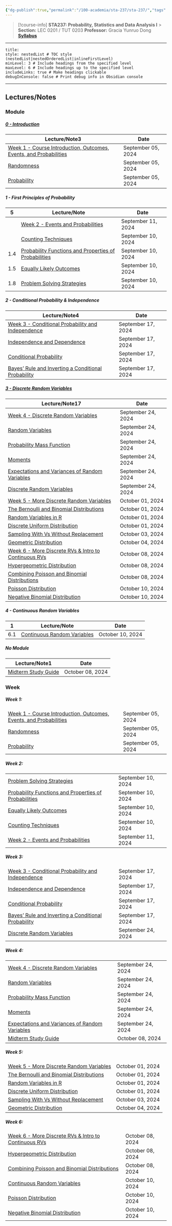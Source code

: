 ```yaml
---
{"dg-publish":true,"permalink":"/100-academia/sta-237/sta-237/","tags":["#course-page","stats","university"],"created":"2024-06-22T19:06:46.000-04:00","updated":"2024-10-12T01:43:30.801-04:00"}
---
```



> [!course-info] **STA237: Probability, Statistics and Data Analysis I** > **Section:** LEC 0201 / TUT 0203
> **Professor:** Gracia Yunruo Dong
> **[Syllabus](https://q.utoronto.ca/courses/354355/files/32969314?wrap=1)**

---

```table-of-contents
title:
style: nestedList # TOC style (nestedList|nestedOrderedList|inlineFirstLevel)
minLevel: 3 # Include headings from the specified level
maxLevel: 6 # Include headings up to the specified level
includeLinks: true # Make headings clickable
debugInConsole: false # Print debug info in Obsidian console
```

---

## Lectures/Notes

### Module

<h5><span><a data-tooltip-position="top" aria-label="100 Academia/STA237/00 Introduction/0 - Introduction.md" data-href="100 Academia/STA237/00 Introduction/0 - Introduction.md" href="100 Academia/STA237/00 Introduction/0 - Introduction.md" class="internal-link" target="_blank" rel="noopener nofollow">0 - Introduction</a></span></h5><div><table class="dataview table-view-table"><thead class="table-view-thead"><tr class="table-view-tr-header"><th class="table-view-th"><span>Lecture/Note</span><span class="dataview small-text">3</span></th><th class="table-view-th"><span>Date</span></th></tr></thead><tbody class="table-view-tbody"><tr><td><span><a data-tooltip-position="top" aria-label="100 Academia/STA237/00 Introduction/Week 1 - Course Introduction, Outcomes, Events, and Probabilities.md" data-href="100 Academia/STA237/00 Introduction/Week 1 - Course Introduction, Outcomes, Events, and Probabilities.md" href="100 Academia/STA237/00 Introduction/Week 1 - Course Introduction, Outcomes, Events, and Probabilities.md" class="internal-link" target="_blank" rel="noopener nofollow">Week 1 - Course Introduction, Outcomes, Events, and Probabilities</a></span></td><td>September 05, 2024</td></tr><tr><td><span><a data-tooltip-position="top" aria-label="100 Academia/STA237/00 Introduction/Randomness.md" data-href="100 Academia/STA237/00 Introduction/Randomness.md" href="100 Academia/STA237/00 Introduction/Randomness.md" class="internal-link" target="_blank" rel="noopener nofollow">Randomness</a></span></td><td>September 05, 2024</td></tr><tr><td><span><a data-tooltip-position="top" aria-label="100 Academia/STA237/00 Introduction/Probability.md" data-href="100 Academia/STA237/00 Introduction/Probability.md" href="100 Academia/STA237/00 Introduction/Probability.md" class="internal-link" target="_blank" rel="noopener nofollow">Probability</a></span></td><td>September 05, 2024</td></tr></tbody></table></div><h5><span>1 - First Principles of Probability</span></h5><div><table class="dataview table-view-table"><thead class="table-view-thead"><tr class="table-view-tr-header"><th class="table-view-th"><span></span><span class="dataview small-text">5</span></th><th class="table-view-th"><span>Lecture/Note</span></th><th class="table-view-th"><span>Date</span></th></tr></thead><tbody class="table-view-tbody"><tr><td><span></span></td><td><span><a data-tooltip-position="top" aria-label="100 Academia/STA237/01 Events and Probabilities/Week 2 - Events and Probabilities.md" data-href="100 Academia/STA237/01 Events and Probabilities/Week 2 - Events and Probabilities.md" href="100 Academia/STA237/01 Events and Probabilities/Week 2 - Events and Probabilities.md" class="internal-link" target="_blank" rel="noopener nofollow">Week 2 - Events and Probabilities</a></span></td><td>September 11, 2024</td></tr><tr><td><span></span></td><td><span><a data-tooltip-position="top" aria-label="100 Academia/STA237/01 Events and Probabilities/Counting Techniques.md" data-href="100 Academia/STA237/01 Events and Probabilities/Counting Techniques.md" href="100 Academia/STA237/01 Events and Probabilities/Counting Techniques.md" class="internal-link" target="_blank" rel="noopener nofollow">Counting Techniques</a></span></td><td>September 10, 2024</td></tr><tr><td>1.4</td><td><span><a data-tooltip-position="top" aria-label="100 Academia/STA237/01 Events and Probabilities/Probability Functions and Properties of Probabilities.md" data-href="100 Academia/STA237/01 Events and Probabilities/Probability Functions and Properties of Probabilities.md" href="100 Academia/STA237/01 Events and Probabilities/Probability Functions and Properties of Probabilities.md" class="internal-link" target="_blank" rel="noopener nofollow">Probability Functions and Properties of Probabilities</a></span></td><td>September 10, 2024</td></tr><tr><td>1.5</td><td><span><a data-tooltip-position="top" aria-label="100 Academia/STA237/01 Events and Probabilities/Equally Likely Outcomes.md" data-href="100 Academia/STA237/01 Events and Probabilities/Equally Likely Outcomes.md" href="100 Academia/STA237/01 Events and Probabilities/Equally Likely Outcomes.md" class="internal-link" target="_blank" rel="noopener nofollow">Equally Likely Outcomes</a></span></td><td>September 10, 2024</td></tr><tr><td>1.8</td><td><span><a data-tooltip-position="top" aria-label="100 Academia/STA237/01 Events and Probabilities/Problem Solving Strategies.md" data-href="100 Academia/STA237/01 Events and Probabilities/Problem Solving Strategies.md" href="100 Academia/STA237/01 Events and Probabilities/Problem Solving Strategies.md" class="internal-link" target="_blank" rel="noopener nofollow">Problem Solving Strategies</a></span></td><td>September 10, 2024</td></tr></tbody></table></div><h5><span>2 - Conditional Probability &amp; Independence</span></h5><div><table class="dataview table-view-table"><thead class="table-view-thead"><tr class="table-view-tr-header"><th class="table-view-th"><span>Lecture/Note</span><span class="dataview small-text">4</span></th><th class="table-view-th"><span>Date</span></th></tr></thead><tbody class="table-view-tbody"><tr><td><span><a data-tooltip-position="top" aria-label="100 Academia/STA237/02 Conditional Probability and Independence/Week 3 - Conditional Probability and Independence.md" data-href="100 Academia/STA237/02 Conditional Probability and Independence/Week 3 - Conditional Probability and Independence.md" href="100 Academia/STA237/02 Conditional Probability and Independence/Week 3 - Conditional Probability and Independence.md" class="internal-link" target="_blank" rel="noopener nofollow">Week 3 - Conditional Probability and Independence</a></span></td><td>September 17, 2024</td></tr><tr><td><span><a data-tooltip-position="top" aria-label="100 Academia/STA237/02 Conditional Probability and Independence/Independence and Dependence.md" data-href="100 Academia/STA237/02 Conditional Probability and Independence/Independence and Dependence.md" href="100 Academia/STA237/02 Conditional Probability and Independence/Independence and Dependence.md" class="internal-link" target="_blank" rel="noopener nofollow">Independence and Dependence</a></span></td><td>September 17, 2024</td></tr><tr><td><span><a data-tooltip-position="top" aria-label="100 Academia/STA237/02 Conditional Probability and Independence/Conditional Probability.md" data-href="100 Academia/STA237/02 Conditional Probability and Independence/Conditional Probability.md" href="100 Academia/STA237/02 Conditional Probability and Independence/Conditional Probability.md" class="internal-link" target="_blank" rel="noopener nofollow">Conditional Probability</a></span></td><td>September 17, 2024</td></tr><tr><td><span><a data-tooltip-position="top" aria-label="100 Academia/STA237/02 Conditional Probability and Independence/Bayes’ Rule and Inverting a Conditional Probability.md" data-href="100 Academia/STA237/02 Conditional Probability and Independence/Bayes’ Rule and Inverting a Conditional Probability.md" href="100 Academia/STA237/02 Conditional Probability and Independence/Bayes’ Rule and Inverting a Conditional Probability.md" class="internal-link" target="_blank" rel="noopener nofollow">Bayes’ Rule and Inverting a Conditional Probability</a></span></td><td>September 17, 2024</td></tr></tbody></table></div><h5><span><a data-tooltip-position="top" aria-label="100 Academia/STA237/03 Discrete Random Variables/3 - Discrete Random Variables.md" data-href="100 Academia/STA237/03 Discrete Random Variables/3 - Discrete Random Variables.md" href="100 Academia/STA237/03 Discrete Random Variables/3 - Discrete Random Variables.md" class="internal-link" target="_blank" rel="noopener nofollow">3 - Discrete Random Variables</a></span></h5><div><table class="dataview table-view-table"><thead class="table-view-thead"><tr class="table-view-tr-header"><th class="table-view-th"><span>Lecture/Note</span><span class="dataview small-text">17</span></th><th class="table-view-th"><span>Date</span></th></tr></thead><tbody class="table-view-tbody"><tr><td><span><a data-tooltip-position="top" aria-label="100 Academia/STA237/03 Discrete Random Variables/Week 4 - Discrete Random Variables.md" data-href="100 Academia/STA237/03 Discrete Random Variables/Week 4 - Discrete Random Variables.md" href="100 Academia/STA237/03 Discrete Random Variables/Week 4 - Discrete Random Variables.md" class="internal-link" target="_blank" rel="noopener nofollow">Week 4 - Discrete Random Variables</a></span></td><td>September 24, 2024</td></tr><tr><td><span><a data-tooltip-position="top" aria-label="100 Academia/STA237/03 Discrete Random Variables/Random Variables.md" data-href="100 Academia/STA237/03 Discrete Random Variables/Random Variables.md" href="100 Academia/STA237/03 Discrete Random Variables/Random Variables.md" class="internal-link" target="_blank" rel="noopener nofollow">Random Variables</a></span></td><td>September 24, 2024</td></tr><tr><td><span><a data-tooltip-position="top" aria-label="100 Academia/STA237/03 Discrete Random Variables/Probability Mass Function.md" data-href="100 Academia/STA237/03 Discrete Random Variables/Probability Mass Function.md" href="100 Academia/STA237/03 Discrete Random Variables/Probability Mass Function.md" class="internal-link" target="_blank" rel="noopener nofollow">Probability Mass Function</a></span></td><td>September 24, 2024</td></tr><tr><td><span><a data-tooltip-position="top" aria-label="100 Academia/STA237/03 Discrete Random Variables/Moments.md" data-href="100 Academia/STA237/03 Discrete Random Variables/Moments.md" href="100 Academia/STA237/03 Discrete Random Variables/Moments.md" class="internal-link" target="_blank" rel="noopener nofollow">Moments</a></span></td><td>September 24, 2024</td></tr><tr><td><span><a data-tooltip-position="top" aria-label="100 Academia/STA237/03 Discrete Random Variables/Expectations and Variances of Random Variables.md" data-href="100 Academia/STA237/03 Discrete Random Variables/Expectations and Variances of Random Variables.md" href="100 Academia/STA237/03 Discrete Random Variables/Expectations and Variances of Random Variables.md" class="internal-link" target="_blank" rel="noopener nofollow">Expectations and Variances of Random Variables</a></span></td><td>September 24, 2024</td></tr><tr><td><span><a data-tooltip-position="top" aria-label="100 Academia/STA237/03 Discrete Random Variables/Discrete Random Variables.md" data-href="100 Academia/STA237/03 Discrete Random Variables/Discrete Random Variables.md" href="100 Academia/STA237/03 Discrete Random Variables/Discrete Random Variables.md" class="internal-link" target="_blank" rel="noopener nofollow">Discrete Random Variables</a></span></td><td>September 24, 2024</td></tr><tr><td><span><a data-tooltip-position="top" aria-label="100 Academia/STA237/03 Discrete Random Variables/Week 5 - More Discrete Random Variables.md" data-href="100 Academia/STA237/03 Discrete Random Variables/Week 5 - More Discrete Random Variables.md" href="100 Academia/STA237/03 Discrete Random Variables/Week 5 - More Discrete Random Variables.md" class="internal-link" target="_blank" rel="noopener nofollow">Week 5 - More Discrete Random Variables</a></span></td><td>October 01, 2024</td></tr><tr><td><span><a data-tooltip-position="top" aria-label="100 Academia/STA237/03 Discrete Random Variables/The Bernoulli and Binomial Distributions.md" data-href="100 Academia/STA237/03 Discrete Random Variables/The Bernoulli and Binomial Distributions.md" href="100 Academia/STA237/03 Discrete Random Variables/The Bernoulli and Binomial Distributions.md" class="internal-link" target="_blank" rel="noopener nofollow">The Bernoulli and Binomial Distributions</a></span></td><td>October 01, 2024</td></tr><tr><td><span><a data-tooltip-position="top" aria-label="100 Academia/STA237/03 Discrete Random Variables/Random Variables in R.md" data-href="100 Academia/STA237/03 Discrete Random Variables/Random Variables in R.md" href="100 Academia/STA237/03 Discrete Random Variables/Random Variables in R.md" class="internal-link" target="_blank" rel="noopener nofollow">Random Variables in R</a></span></td><td>October 01, 2024</td></tr><tr><td><span><a data-tooltip-position="top" aria-label="100 Academia/STA237/03 Discrete Random Variables/Discrete Uniform Distribution.md" data-href="100 Academia/STA237/03 Discrete Random Variables/Discrete Uniform Distribution.md" href="100 Academia/STA237/03 Discrete Random Variables/Discrete Uniform Distribution.md" class="internal-link" target="_blank" rel="noopener nofollow">Discrete Uniform Distribution</a></span></td><td>October 01, 2024</td></tr><tr><td><span><a data-tooltip-position="top" aria-label="100 Academia/STA237/03 Discrete Random Variables/Sampling With Vs Without Replacement.md" data-href="100 Academia/STA237/03 Discrete Random Variables/Sampling With Vs Without Replacement.md" href="100 Academia/STA237/03 Discrete Random Variables/Sampling With Vs Without Replacement.md" class="internal-link" target="_blank" rel="noopener nofollow">Sampling With Vs Without Replacement</a></span></td><td>October 03, 2024</td></tr><tr><td><span><a data-tooltip-position="top" aria-label="100 Academia/STA237/03 Discrete Random Variables/Geometric Distribution.md" data-href="100 Academia/STA237/03 Discrete Random Variables/Geometric Distribution.md" href="100 Academia/STA237/03 Discrete Random Variables/Geometric Distribution.md" class="internal-link" target="_blank" rel="noopener nofollow">Geometric Distribution</a></span></td><td>October 04, 2024</td></tr><tr><td><span><a data-tooltip-position="top" aria-label="100 Academia/STA237/03 Discrete Random Variables/Week 6 - More Discrete RVs &amp; Intro to Continuous RVs.md" data-href="100 Academia/STA237/03 Discrete Random Variables/Week 6 - More Discrete RVs &amp; Intro to Continuous RVs.md" href="100 Academia/STA237/03 Discrete Random Variables/Week 6 - More Discrete RVs &amp; Intro to Continuous RVs.md" class="internal-link" target="_blank" rel="noopener nofollow">Week 6 - More Discrete RVs &amp; Intro to Continuous RVs</a></span></td><td>October 08, 2024</td></tr><tr><td><span><a data-tooltip-position="top" aria-label="100 Academia/STA237/03 Discrete Random Variables/Hypergeometric Distribution.md" data-href="100 Academia/STA237/03 Discrete Random Variables/Hypergeometric Distribution.md" href="100 Academia/STA237/03 Discrete Random Variables/Hypergeometric Distribution.md" class="internal-link" target="_blank" rel="noopener nofollow">Hypergeometric Distribution</a></span></td><td>October 08, 2024</td></tr><tr><td><span><a data-tooltip-position="top" aria-label="100 Academia/STA237/03 Discrete Random Variables/Combining Poisson and Binomial Distributions.md" data-href="100 Academia/STA237/03 Discrete Random Variables/Combining Poisson and Binomial Distributions.md" href="100 Academia/STA237/03 Discrete Random Variables/Combining Poisson and Binomial Distributions.md" class="internal-link" target="_blank" rel="noopener nofollow">Combining Poisson and Binomial Distributions</a></span></td><td>October 08, 2024</td></tr><tr><td><span><a data-tooltip-position="top" aria-label="100 Academia/STA237/03 Discrete Random Variables/Poisson Distribution.md" data-href="100 Academia/STA237/03 Discrete Random Variables/Poisson Distribution.md" href="100 Academia/STA237/03 Discrete Random Variables/Poisson Distribution.md" class="internal-link" target="_blank" rel="noopener nofollow">Poisson Distribution</a></span></td><td>October 10, 2024</td></tr><tr><td><span><a data-tooltip-position="top" aria-label="100 Academia/STA237/03 Discrete Random Variables/Negative Binomial Distribution.md" data-href="100 Academia/STA237/03 Discrete Random Variables/Negative Binomial Distribution.md" href="100 Academia/STA237/03 Discrete Random Variables/Negative Binomial Distribution.md" class="internal-link" target="_blank" rel="noopener nofollow">Negative Binomial Distribution</a></span></td><td>October 10, 2024</td></tr></tbody></table></div><h5><span>4 - Continuous Random Variables</span></h5><div><table class="dataview table-view-table"><thead class="table-view-thead"><tr class="table-view-tr-header"><th class="table-view-th"><span></span><span class="dataview small-text">1</span></th><th class="table-view-th"><span>Lecture/Note</span></th><th class="table-view-th"><span>Date</span></th></tr></thead><tbody class="table-view-tbody"><tr><td>6.1</td><td><span><a data-tooltip-position="top" aria-label="100 Academia/STA237/04 Continuous Random Variables/Continuous Random Variables.md" data-href="100 Academia/STA237/04 Continuous Random Variables/Continuous Random Variables.md" href="100 Academia/STA237/04 Continuous Random Variables/Continuous Random Variables.md" class="internal-link" target="_blank" rel="noopener nofollow">Continuous Random Variables</a></span></td><td>October 10, 2024</td></tr></tbody></table></div><h5><span>No Module</span></h5><div><table class="dataview table-view-table"><thead class="table-view-thead"><tr class="table-view-tr-header"><th class="table-view-th"><span>Lecture/Note</span><span class="dataview small-text">1</span></th><th class="table-view-th"><span>Date</span></th></tr></thead><tbody class="table-view-tbody"><tr><td><span><a data-tooltip-position="top" aria-label="100 Academia/STA237/Midterm Study Guide.md" data-href="100 Academia/STA237/Midterm Study Guide.md" href="100 Academia/STA237/Midterm Study Guide.md" class="internal-link" target="_blank" rel="noopener nofollow">Midterm Study Guide</a></span></td><td>October 08, 2024</td></tr></tbody></table></div>

### Week

<h5><span>Week 1:</span></h5><div><table class="dataview table-view-table"><thead class="table-view-thead"><tr class="table-view-tr-header"></tr></thead><tbody class="table-view-tbody"><tr><td><span><a data-tooltip-position="top" aria-label="100 Academia/STA237/00 Introduction/Week 1 - Course Introduction, Outcomes, Events, and Probabilities.md" data-href="100 Academia/STA237/00 Introduction/Week 1 - Course Introduction, Outcomes, Events, and Probabilities.md" href="100 Academia/STA237/00 Introduction/Week 1 - Course Introduction, Outcomes, Events, and Probabilities.md" class="internal-link" target="_blank" rel="noopener nofollow">Week 1 - Course Introduction, Outcomes, Events, and Probabilities</a></span></td><td>September 05, 2024</td></tr><tr><td><span><a data-tooltip-position="top" aria-label="100 Academia/STA237/00 Introduction/Randomness.md" data-href="100 Academia/STA237/00 Introduction/Randomness.md" href="100 Academia/STA237/00 Introduction/Randomness.md" class="internal-link" target="_blank" rel="noopener nofollow">Randomness</a></span></td><td>September 05, 2024</td></tr><tr><td><span><a data-tooltip-position="top" aria-label="100 Academia/STA237/00 Introduction/Probability.md" data-href="100 Academia/STA237/00 Introduction/Probability.md" href="100 Academia/STA237/00 Introduction/Probability.md" class="internal-link" target="_blank" rel="noopener nofollow">Probability</a></span></td><td>September 05, 2024</td></tr></tbody></table></div><h5><span>Week 2:</span></h5><div><table class="dataview table-view-table"><thead class="table-view-thead"><tr class="table-view-tr-header"></tr></thead><tbody class="table-view-tbody"><tr><td><span><a data-tooltip-position="top" aria-label="100 Academia/STA237/01 Events and Probabilities/Problem Solving Strategies.md" data-href="100 Academia/STA237/01 Events and Probabilities/Problem Solving Strategies.md" href="100 Academia/STA237/01 Events and Probabilities/Problem Solving Strategies.md" class="internal-link" target="_blank" rel="noopener nofollow">Problem Solving Strategies</a></span></td><td>September 10, 2024</td></tr><tr><td><span><a data-tooltip-position="top" aria-label="100 Academia/STA237/01 Events and Probabilities/Probability Functions and Properties of Probabilities.md" data-href="100 Academia/STA237/01 Events and Probabilities/Probability Functions and Properties of Probabilities.md" href="100 Academia/STA237/01 Events and Probabilities/Probability Functions and Properties of Probabilities.md" class="internal-link" target="_blank" rel="noopener nofollow">Probability Functions and Properties of Probabilities</a></span></td><td>September 10, 2024</td></tr><tr><td><span><a data-tooltip-position="top" aria-label="100 Academia/STA237/01 Events and Probabilities/Equally Likely Outcomes.md" data-href="100 Academia/STA237/01 Events and Probabilities/Equally Likely Outcomes.md" href="100 Academia/STA237/01 Events and Probabilities/Equally Likely Outcomes.md" class="internal-link" target="_blank" rel="noopener nofollow">Equally Likely Outcomes</a></span></td><td>September 10, 2024</td></tr><tr><td><span><a data-tooltip-position="top" aria-label="100 Academia/STA237/01 Events and Probabilities/Counting Techniques.md" data-href="100 Academia/STA237/01 Events and Probabilities/Counting Techniques.md" href="100 Academia/STA237/01 Events and Probabilities/Counting Techniques.md" class="internal-link" target="_blank" rel="noopener nofollow">Counting Techniques</a></span></td><td>September 10, 2024</td></tr><tr><td><span><a data-tooltip-position="top" aria-label="100 Academia/STA237/01 Events and Probabilities/Week 2 - Events and Probabilities.md" data-href="100 Academia/STA237/01 Events and Probabilities/Week 2 - Events and Probabilities.md" href="100 Academia/STA237/01 Events and Probabilities/Week 2 - Events and Probabilities.md" class="internal-link" target="_blank" rel="noopener nofollow">Week 2 - Events and Probabilities</a></span></td><td>September 11, 2024</td></tr></tbody></table></div><h5><span>Week 3:</span></h5><div><table class="dataview table-view-table"><thead class="table-view-thead"><tr class="table-view-tr-header"></tr></thead><tbody class="table-view-tbody"><tr><td><span><a data-tooltip-position="top" aria-label="100 Academia/STA237/02 Conditional Probability and Independence/Week 3 - Conditional Probability and Independence.md" data-href="100 Academia/STA237/02 Conditional Probability and Independence/Week 3 - Conditional Probability and Independence.md" href="100 Academia/STA237/02 Conditional Probability and Independence/Week 3 - Conditional Probability and Independence.md" class="internal-link" target="_blank" rel="noopener nofollow">Week 3 - Conditional Probability and Independence</a></span></td><td>September 17, 2024</td></tr><tr><td><span><a data-tooltip-position="top" aria-label="100 Academia/STA237/02 Conditional Probability and Independence/Independence and Dependence.md" data-href="100 Academia/STA237/02 Conditional Probability and Independence/Independence and Dependence.md" href="100 Academia/STA237/02 Conditional Probability and Independence/Independence and Dependence.md" class="internal-link" target="_blank" rel="noopener nofollow">Independence and Dependence</a></span></td><td>September 17, 2024</td></tr><tr><td><span><a data-tooltip-position="top" aria-label="100 Academia/STA237/02 Conditional Probability and Independence/Conditional Probability.md" data-href="100 Academia/STA237/02 Conditional Probability and Independence/Conditional Probability.md" href="100 Academia/STA237/02 Conditional Probability and Independence/Conditional Probability.md" class="internal-link" target="_blank" rel="noopener nofollow">Conditional Probability</a></span></td><td>September 17, 2024</td></tr><tr><td><span><a data-tooltip-position="top" aria-label="100 Academia/STA237/02 Conditional Probability and Independence/Bayes’ Rule and Inverting a Conditional Probability.md" data-href="100 Academia/STA237/02 Conditional Probability and Independence/Bayes’ Rule and Inverting a Conditional Probability.md" href="100 Academia/STA237/02 Conditional Probability and Independence/Bayes’ Rule and Inverting a Conditional Probability.md" class="internal-link" target="_blank" rel="noopener nofollow">Bayes’ Rule and Inverting a Conditional Probability</a></span></td><td>September 17, 2024</td></tr><tr><td><span><a data-tooltip-position="top" aria-label="100 Academia/STA237/03 Discrete Random Variables/Discrete Random Variables.md" data-href="100 Academia/STA237/03 Discrete Random Variables/Discrete Random Variables.md" href="100 Academia/STA237/03 Discrete Random Variables/Discrete Random Variables.md" class="internal-link" target="_blank" rel="noopener nofollow">Discrete Random Variables</a></span></td><td>September 24, 2024</td></tr></tbody></table></div><h5><span>Week 4:</span></h5><div><table class="dataview table-view-table"><thead class="table-view-thead"><tr class="table-view-tr-header"></tr></thead><tbody class="table-view-tbody"><tr><td><span><a data-tooltip-position="top" aria-label="100 Academia/STA237/03 Discrete Random Variables/Week 4 - Discrete Random Variables.md" data-href="100 Academia/STA237/03 Discrete Random Variables/Week 4 - Discrete Random Variables.md" href="100 Academia/STA237/03 Discrete Random Variables/Week 4 - Discrete Random Variables.md" class="internal-link" target="_blank" rel="noopener nofollow">Week 4 - Discrete Random Variables</a></span></td><td>September 24, 2024</td></tr><tr><td><span><a data-tooltip-position="top" aria-label="100 Academia/STA237/03 Discrete Random Variables/Random Variables.md" data-href="100 Academia/STA237/03 Discrete Random Variables/Random Variables.md" href="100 Academia/STA237/03 Discrete Random Variables/Random Variables.md" class="internal-link" target="_blank" rel="noopener nofollow">Random Variables</a></span></td><td>September 24, 2024</td></tr><tr><td><span><a data-tooltip-position="top" aria-label="100 Academia/STA237/03 Discrete Random Variables/Probability Mass Function.md" data-href="100 Academia/STA237/03 Discrete Random Variables/Probability Mass Function.md" href="100 Academia/STA237/03 Discrete Random Variables/Probability Mass Function.md" class="internal-link" target="_blank" rel="noopener nofollow">Probability Mass Function</a></span></td><td>September 24, 2024</td></tr><tr><td><span><a data-tooltip-position="top" aria-label="100 Academia/STA237/03 Discrete Random Variables/Moments.md" data-href="100 Academia/STA237/03 Discrete Random Variables/Moments.md" href="100 Academia/STA237/03 Discrete Random Variables/Moments.md" class="internal-link" target="_blank" rel="noopener nofollow">Moments</a></span></td><td>September 24, 2024</td></tr><tr><td><span><a data-tooltip-position="top" aria-label="100 Academia/STA237/03 Discrete Random Variables/Expectations and Variances of Random Variables.md" data-href="100 Academia/STA237/03 Discrete Random Variables/Expectations and Variances of Random Variables.md" href="100 Academia/STA237/03 Discrete Random Variables/Expectations and Variances of Random Variables.md" class="internal-link" target="_blank" rel="noopener nofollow">Expectations and Variances of Random Variables</a></span></td><td>September 24, 2024</td></tr><tr><td><span><a data-tooltip-position="top" aria-label="100 Academia/STA237/Midterm Study Guide.md" data-href="100 Academia/STA237/Midterm Study Guide.md" href="100 Academia/STA237/Midterm Study Guide.md" class="internal-link" target="_blank" rel="noopener nofollow">Midterm Study Guide</a></span></td><td>October 08, 2024</td></tr></tbody></table></div><h5><span>Week 5:</span></h5><div><table class="dataview table-view-table"><thead class="table-view-thead"><tr class="table-view-tr-header"></tr></thead><tbody class="table-view-tbody"><tr><td><span><a data-tooltip-position="top" aria-label="100 Academia/STA237/03 Discrete Random Variables/Week 5 - More Discrete Random Variables.md" data-href="100 Academia/STA237/03 Discrete Random Variables/Week 5 - More Discrete Random Variables.md" href="100 Academia/STA237/03 Discrete Random Variables/Week 5 - More Discrete Random Variables.md" class="internal-link" target="_blank" rel="noopener nofollow">Week 5 - More Discrete Random Variables</a></span></td><td>October 01, 2024</td></tr><tr><td><span><a data-tooltip-position="top" aria-label="100 Academia/STA237/03 Discrete Random Variables/The Bernoulli and Binomial Distributions.md" data-href="100 Academia/STA237/03 Discrete Random Variables/The Bernoulli and Binomial Distributions.md" href="100 Academia/STA237/03 Discrete Random Variables/The Bernoulli and Binomial Distributions.md" class="internal-link" target="_blank" rel="noopener nofollow">The Bernoulli and Binomial Distributions</a></span></td><td>October 01, 2024</td></tr><tr><td><span><a data-tooltip-position="top" aria-label="100 Academia/STA237/03 Discrete Random Variables/Random Variables in R.md" data-href="100 Academia/STA237/03 Discrete Random Variables/Random Variables in R.md" href="100 Academia/STA237/03 Discrete Random Variables/Random Variables in R.md" class="internal-link" target="_blank" rel="noopener nofollow">Random Variables in R</a></span></td><td>October 01, 2024</td></tr><tr><td><span><a data-tooltip-position="top" aria-label="100 Academia/STA237/03 Discrete Random Variables/Discrete Uniform Distribution.md" data-href="100 Academia/STA237/03 Discrete Random Variables/Discrete Uniform Distribution.md" href="100 Academia/STA237/03 Discrete Random Variables/Discrete Uniform Distribution.md" class="internal-link" target="_blank" rel="noopener nofollow">Discrete Uniform Distribution</a></span></td><td>October 01, 2024</td></tr><tr><td><span><a data-tooltip-position="top" aria-label="100 Academia/STA237/03 Discrete Random Variables/Sampling With Vs Without Replacement.md" data-href="100 Academia/STA237/03 Discrete Random Variables/Sampling With Vs Without Replacement.md" href="100 Academia/STA237/03 Discrete Random Variables/Sampling With Vs Without Replacement.md" class="internal-link" target="_blank" rel="noopener nofollow">Sampling With Vs Without Replacement</a></span></td><td>October 03, 2024</td></tr><tr><td><span><a data-tooltip-position="top" aria-label="100 Academia/STA237/03 Discrete Random Variables/Geometric Distribution.md" data-href="100 Academia/STA237/03 Discrete Random Variables/Geometric Distribution.md" href="100 Academia/STA237/03 Discrete Random Variables/Geometric Distribution.md" class="internal-link" target="_blank" rel="noopener nofollow">Geometric Distribution</a></span></td><td>October 04, 2024</td></tr></tbody></table></div><h5><span>Week 6:</span></h5><div><table class="dataview table-view-table"><thead class="table-view-thead"><tr class="table-view-tr-header"></tr></thead><tbody class="table-view-tbody"><tr><td><span><a data-tooltip-position="top" aria-label="100 Academia/STA237/03 Discrete Random Variables/Week 6 - More Discrete RVs &amp; Intro to Continuous RVs.md" data-href="100 Academia/STA237/03 Discrete Random Variables/Week 6 - More Discrete RVs &amp; Intro to Continuous RVs.md" href="100 Academia/STA237/03 Discrete Random Variables/Week 6 - More Discrete RVs &amp; Intro to Continuous RVs.md" class="internal-link" target="_blank" rel="noopener nofollow">Week 6 - More Discrete RVs &amp; Intro to Continuous RVs</a></span></td><td>October 08, 2024</td></tr><tr><td><span><a data-tooltip-position="top" aria-label="100 Academia/STA237/03 Discrete Random Variables/Hypergeometric Distribution.md" data-href="100 Academia/STA237/03 Discrete Random Variables/Hypergeometric Distribution.md" href="100 Academia/STA237/03 Discrete Random Variables/Hypergeometric Distribution.md" class="internal-link" target="_blank" rel="noopener nofollow">Hypergeometric Distribution</a></span></td><td>October 08, 2024</td></tr><tr><td><span><a data-tooltip-position="top" aria-label="100 Academia/STA237/03 Discrete Random Variables/Combining Poisson and Binomial Distributions.md" data-href="100 Academia/STA237/03 Discrete Random Variables/Combining Poisson and Binomial Distributions.md" href="100 Academia/STA237/03 Discrete Random Variables/Combining Poisson and Binomial Distributions.md" class="internal-link" target="_blank" rel="noopener nofollow">Combining Poisson and Binomial Distributions</a></span></td><td>October 08, 2024</td></tr><tr><td><span><a data-tooltip-position="top" aria-label="100 Academia/STA237/04 Continuous Random Variables/Continuous Random Variables.md" data-href="100 Academia/STA237/04 Continuous Random Variables/Continuous Random Variables.md" href="100 Academia/STA237/04 Continuous Random Variables/Continuous Random Variables.md" class="internal-link" target="_blank" rel="noopener nofollow">Continuous Random Variables</a></span></td><td>October 10, 2024</td></tr><tr><td><span><a data-tooltip-position="top" aria-label="100 Academia/STA237/03 Discrete Random Variables/Poisson Distribution.md" data-href="100 Academia/STA237/03 Discrete Random Variables/Poisson Distribution.md" href="100 Academia/STA237/03 Discrete Random Variables/Poisson Distribution.md" class="internal-link" target="_blank" rel="noopener nofollow">Poisson Distribution</a></span></td><td>October 10, 2024</td></tr><tr><td><span><a data-tooltip-position="top" aria-label="100 Academia/STA237/03 Discrete Random Variables/Negative Binomial Distribution.md" data-href="100 Academia/STA237/03 Discrete Random Variables/Negative Binomial Distribution.md" href="100 Academia/STA237/03 Discrete Random Variables/Negative Binomial Distribution.md" class="internal-link" target="_blank" rel="noopener nofollow">Negative Binomial Distribution</a></span></td><td>October 10, 2024</td></tr></tbody></table></div>
